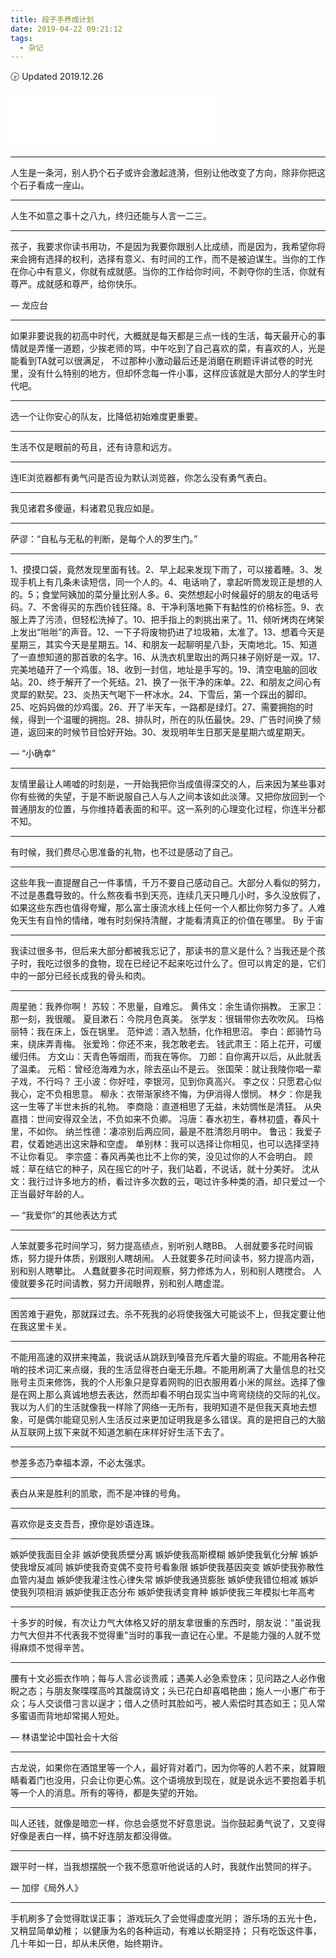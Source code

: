 ```yaml
---
title: 段子手养成计划
date: 2019-04-22 09:21:12
tags:
  - 杂记
---
```

🕞 Updated 2019.12.26

<iframe frameborder="no" border="0" marginwidth="0" marginheight="0" width=330 height=86 src="//music.163.com/outchain/player?type=2&id=1357582780&auto=0&height=66"></iframe>

***
人生是一条河，别人扔个石子或许会激起涟漪，但别让他改变了方向，除非你把这个石子看成一座山。
***
人生不如意之事十之八九，终归还能与人言一二三。
<!--more-->
***
孩子，我要求你读书用功，不是因为我要你跟别人比成绩，而是因为，我希望你将来会拥有选择的权利，选择有意义、有时间的工作，而不是被迫谋生。当你的工作在你心中有意义，你就有成就感。当你的工作给你时间，不剥夺你的生活，你就有尊严。成就感和尊严，给你快乐。

— 龙应台
***
如果非要说我的初高中时代，大概就是每天都是三点一线的生活，每天最开心的事情就是弄懂一道题，少挨老师的骂，中午吃到了自己喜欢的菜，有喜欢的人，光是能看到TA就可以很满足， 不过那种小激动最后还是消磨在刷题评讲试卷的时光里，没有什么特别的地方，但却怀念每一件小事，这样应该就是大部分人的学生时代吧。
***
选一个让你安心的队友，比降低初始难度更重要。
***
生活不仅是眼前的苟且，还有诗意和远方。
***
连IE浏览器都有勇气问是否设为默认浏览器，你怎么没有勇气表白。
***
我见诸君多傻逼，料诸君见我应如是。
***
萨谬：“自私与无私的判断，是每个人的罗生门。”
***
1、摸摸口袋，竟然发现里面有钱。2、早上起来发现下雨了，可以接着睡。3、发现手机上有几条未读短信，同一个人的。4、电话响了，拿起听筒发现正是想的人的。5；食堂阿姨加的菜分量比别人多。6、突然想起小时候最好的朋友的电话号码。7、不舍得买的东西价钱狂降。8、干净利落地撕下有黏性的价格标签。9、衣服上弄了污渍，但轻松洗掉了。10、把手指上的刺挑出来了。11、倾听烤肉在烤架上发出“咝咝”的声音。12、一下子将废物扔进了垃圾箱，太准了。13、想着今天是星期三，其实今天是星期五。14、和朋友一起聊明星八卦，天南地北。15、知道了一直想知道的那首歌的名字。16、从洗衣机里取出的两只袜子刚好是一双。17、完美地磕开了一个鸡蛋。18、收到一封信，地址是手写的。19、清空电脑的回收站。20、终于解开了一个死结。21、换了一张干净的床单。22、和朋友之间心有灵犀的默契。23、炎热天气喝下一杯冰水。24、下雪后，第一个踩出的脚印。25、吃妈妈做的炒鸡蛋。26、开了半天车，一路都是绿灯。27、需要拥抱的时候，得到一个温暖的拥抱。28、排队时，所在的队伍最快。29、广告时间换了频道，返回来的时候节目恰好开始。30、发现明年生日那天是星期六或星期天。

— “小确幸”
***
友情里最让人唏嘘的时刻是，一开始我把你当成值得深交的人，后来因为某些事对你有些微的失望，于是不断说服自己人与人之间本该如此淡薄。又把你放回到一个普通朋友的位置，与你维持着表面的和平。这一系列的心理变化过程，你连半分都不知。
***
有时候，我们费尽心思准备的礼物，也不过是感动了自己。
***
这些年我一直提醒自己一件事情，千万不要自己感动自己。大部分人看似的努力，不过是愚蠢导致的。什么熬夜看书到天亮，连续几天只睡几小时，多久没放假了，如果这些东西也值得夸耀，那么富士康流水线上任何一个人都比你努力多了。人难免天生有自怜的情绪，唯有时刻保持清醒，才能看清真正的价值在哪里。  By 于宙
***
我读过很多书，但后来大部分都被我忘记了，那读书的意义是什么？当我还是个孩子时，我吃过很多的食物，现在已经记不起来吃过什么了。但可以肯定的是，它们中的一部分已经长成我的骨头和肉。
***
周星驰：我养你啊！
苏较：不思量，自难忘。
黄伟文：余生请你捐教。
王家卫：那一刻，我很暖。
夏目漱石：今院月色真美。
张学友：很辑带你去吹吹风。
玛格丽特：我在床上，饭在锅里。
范仲滤：酒入愁肠，化作相思沼。
李白：郎骑竹马来，绕床弄青梅。
张爱玲：你还不来，我怎敢老去。
钱武肃王：陌上花开，可缓缓归伟。
方文山：天青色等烟雨，而我在等你。
刀郎：自你离开以后，从此就丢了温柔。
元稻：曾经沧海难为水，除去巫山不是云。
张国荣：就让我陵你唱一辈子戏，不行吗？
王小波：你好哇，李银河，见到你真高兴。
李之仪：只愿君心似我心，定不负相思意。
柳永：衣带渐家终不悔，为伊消得人憬悯。
林夕：你是我这一生等了半世未拆的礼物。
李商隐：直道相思了无益，未妨惆怅是清狂。
从央嘉措：世间安得双全法，不负如来不负卿。
冯唐：春水初生，春林初盛，春风十里，不如你。
纳兰性德：凄凉别后两应同，最是不胜清怨月明中。
鲁迅：我爱子君，仗着她逃出这宋静和空虚。
单别林：我可以选择让你相见，也可以选择坚持不让你看见。
李宗盛：春风再美也比不上你的笑，没见过你的人不会明白。
顾城：草在结它的种子，风在摇它的叶子，我们站着，不说话，就十分美好。
沈从文：我行过许多地方的桥，看过许多次数的云，喝过许多种类的酒，却只爱过一个正当最好年龄的人。

— “我爱你”的其他表达方式
***
人笨就要多花时间学习，努力提高绩点，别听别人瞎BB。
人弱就要多花时间锻炼，努力提升体质，别跟别人瞎胡闹。
人丑就要多花时间读书，努力提高内涵，别和别人瞎攀比。
人蠢就要多花时间观察，努力修炼为人，别和别人瞎搅合。
人傻就要多花时间请教，努力开阔眼界，别和别人瞎虚混。
***
困苦难于避免，那就踩过去。杀不死我的必将使我强大可能谈不上，但我定要让他在我这里卡关。
***
不能用高速的双拼来掩盖，我说话从跳跃到嗓音充斥着大量的瑕疵。不能用各种花哨的技术词汇来点缀，我的生活显得苍白毫无乐趣。不能用刷满了大量信息的社交账号主页来修饰，我的个人形象只是穿着网购的旧衣服用着小米的屌丝。选择了像是在网上那么真诚地想去表达，然而却看不明白现实当中弯弯绕绕的交际的礼仪。我以为人们的生活就像我一样除了网络一无所有，我明知道不是但我天真地去想象，可是偶尔能窥见别人生活反过来更加证明我是多么错误。真的是把自己的大脑从互联网上拔下来就不知道怎躺在床样好好生活下去了。
***
参差多态乃幸福本源，不必太强求。
***
表白从来是胜利的凯歌，而不是冲锋的号角。
***
喜欢你是支支吾吾，撩你是妙语连珠。
***
嫉妒使我面目全非
嫉妒使我质壁分离
嫉妒使我高斯模糊
嫉妒使我氧化分解
嫉妒使我增反减同
嫉妒使我奇变偶不变符号看象限
嫉妒使我基因突变
嫉妒使我弥散性血管内凝血
嫉妒使我灌注性心律失常
嫉妒使我通货膨胀
嫉妒使我错位相减
嫉妒使我列项相消
嫉妒使我正态分布
嫉妒使我诱变育种
嫉妒使我三年模拟七年高考
***
十多岁的时候，有次让力气大体格又好的朋友拿很重的东西时，朋友说：“虽说我力气大但并不代表我不觉得重”当时的事我一直记在心里。不是能力强的人就不觉得麻烦不觉得辛苦。
***
腰有十文必振衣作响；每与人言必谈贵戚；遇美人必急索登床；见问路之人必作傲睨之态；与朋友聚喋喋高吟其酸腐诗文；头已花白却喜唱艳曲；施人一小惠广布于众；与人交谈借刁言以逞才；借人之债时其脸如丐，被人索偿时其态如王；见人常多蜜语而背地却常揭人短处。

— 林语堂论中国社会十大俗
***
古龙说，如果你在酒馆里等一个人，最好背对着门，因为你等的人若不来，就算眼睛看着门也没用，只会让你更心焦。这个语境放到现在，就是说永远不要抱着手机等一个人的消息。所有的等待，都是失望的开始。
***
叫人还钱，就像是暗恋一样，你总会感觉不好意思说。当你鼓起勇气说了，又变得好像是表白一样，搞不好连朋友都没得做。
***
跟平时一样，当我想摆脱一个我不愿意听他说话的人时，我就作出赞同的样子。

— 加缪《局外人》
***
手机刷多了会觉得耽误正事；
游戏玩久了会觉得虚度光阴；
游乐场的五光十色，又稍显简单幼稚；
以健康为名的各种运动，有难以长期坚持；
只有吃饭这件事，几十年如一日，却从未厌倦，始终期许。
